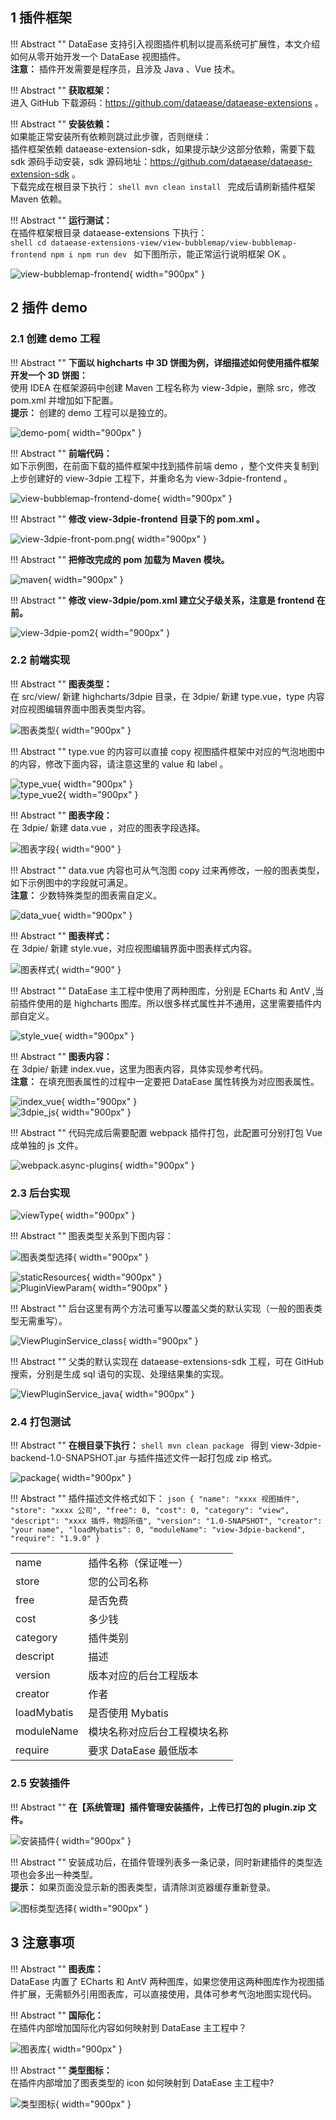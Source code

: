 ## 1 插件框架

!!! Abstract ""
    DataEase 支持引入视图插件机制以提高系统可扩展性，本文介绍如何从零开始开发一个 DataEase 视图插件。  
    **注意：** 插件开发需要是程序员，且涉及 Java 、Vue 技术。

!!! Abstract ""
    **获取框架：**  
    进入 GitHub 下载源码：https://github.com/dataease/dataease-extensions 。

!!! Abstract ""
    **安装依赖：**  
    如果能正常安装所有依赖则跳过此步骤，否则继续：  
    插件框架依赖 dataease-extension-sdk，如果提示缺少这部分依赖，需要下载 sdk 源码手动安装，sdk 源码地址：https://github.com/dataease/dataease-extension-sdk 。  
    下载完成在根目录下执行：
    ```shell
    mvn clean install
    ```
    完成后请刷新插件框架 Maven 依赖。

!!! Abstract ""
    **运行测试：**  
    在插件框架根目录 dataease-extensions 下执行：  
    ```shell
    cd dataease-extensions-view/view-bubblemap/view-bubblemap-frontend
    npm i
    npm run dev
    ```
    如下图所示，能正常运行说明框架 OK 。

![view-bubblemap-frontend](../img/dev_manual/view-bubblemap-frontend.png){ width="900px" }

## 2 插件 demo

### 2.1 创建 demo 工程

!!! Abstract ""
    **下面以 highcharts 中 3D 饼图为例，详细描述如何使用插件框架开发一个 3D 饼图：**  
    使用 IDEA 在框架源码中创建 Maven 工程名称为 view-3dpie，删除 src，修改 pom.xml 并增加如下配置。  
    **提示：** 创建的 demo 工程可以是独立的。

![demo-pom](../img/dev_manual/demo-pom.png){ width="900px" }

!!! Abstract ""
    **前端代码：**  
    如下示例图，在前面下载的插件框架中找到插件前端 demo ，整个文件夹复制到上步创建好的 view-3dpie 工程下，并重命名为 view-3dpie-frontend 。

![view-bubblemap-frontend-dome](../img/dev_manual/view-bubblemap-frontend-dome.png){ width="900px" }

!!! Abstract ""
    **修改 view-3dpie-frontend 目录下的 pom.xml 。**

![view-3dpie-front-pom.png](../img/dev_manual/view-3dpie-front-pom.png){ width="900px" }

!!! Abstract ""
    **把修改完成的 pom 加载为 Maven 模块。**

![maven](../img/dev_manual/maven.png){ width="900px" }

!!! Abstract ""
    **修改 view-3dpie/pom.xml 建立父子级关系，注意是 frontend 在前。**

![view-3dpie-pom2](../img/dev_manual/view-3dpie-pom2.png){ width="900px" }

### 2.2 前端实现

!!! Abstract ""
    **图表类型：**  
    在 src/view/ 新建 highcharts/3dpie 目录，在 3dpie/ 新建 type.vue，type 内容对应视图编辑界面中图表类型内容。

![图表类型](../img/dev_manual/图表类型.png){ width="900px" }

!!! Abstract ""
    type.vue 的内容可以直接 copy 视图插件框架中对应的气泡地图中的内容，修改下面内容，请注意这里的 value 和 label 。

![type_vue](../img/dev_manual/type_vue.png){ width="900px" }  
![type_vue2](../img/dev_manual/type_vue2.png){ width="900px" }

!!! Abstract ""
    **图表字段：**  
    在 3dpie/ 新建 data.vue ，对应的图表字段选择。

![图表字段](../img/dev_manual/图表字段.png){ width="900" }

!!! Abstract ""
    data.vue 内容也可从气泡图 copy 过来再修改，一般的图表类型，如下示例图中的字段就可满足。  
    **注意：** 少数特殊类型的图表需自定义。

![data_vue](../img/dev_manual/data_vue.png){ width="900px" }

!!! Abstract ""
    **图表样式：**  
    在 3dpie/ 新建 style.vue，对应视图编辑界面中图表样式内容。

![图表样式](../img/dev_manual/图表样式.png){ width="900" }

!!! Abstract ""
    DataEase 主工程中使用了两种图库，分别是 ECharts 和 AntV ,当前插件使用的是 highcharts 图库。所以很多样式属性并不通用，这里需要插件内部自定义。

![style_vue](../img/dev_manual/style_vue.png){ width="900px" }

!!! Abstract ""
    **图表内容：**  
    在 3dpie/ 新建 index.vue，这里为图表内容，具体实现参考代码。  
    **注意：** 在填充图表属性的过程中一定要把 DataEase 属性转换为对应图表属性。

![index_vue](../img/dev_manual/index_vue.png){ width="900px" }  
![3dpie_js](../img/dev_manual/3dpie_js.png){ width="900px" }

!!! Abstract ""
    代码完成后需要配置 webpack 插件打包，此配置可分别打包 Vue 成单独的 js 文件。

![webpack.async-plugins](../img/dev_manual/webpack.async-plugins.png){ width="900px" }

### 2.3 后台实现

![viewType](../img/dev_manual/viewType.png){ width="900px" }

!!! Abstract ""
    图表类型关系到下图内容：

![图表类型选择](../img/dev_manual/图表类型选择.png){ width="900px" }

![staticResources](../img/dev_manual/staticResources.png){ width="900px" }  
![PluginViewParam](../img/dev_manual/PluginViewParam.png){ width="900px" }


!!! Abstract ""
    后台这里有两个方法可重写以覆盖父类的默认实现（一般的图表类型无需重写）。

![ViewPluginService_class](../img/dev_manual/ViewPluginService_class.png){ width="900px" }

!!! Abstract ""
    父类的默认实现在 dataease-extensions-sdk 工程，可在 GitHub 搜索，分别是生成 sql 语句的实现、处理结果集的实现。

![ViewPluginService_java](../img/dev_manual/ViewPluginService_java.png){ width="900px" }

### 2.4 打包测试

!!! Abstract ""
    **在根目录下执行：**
    ```shell
    mvn clean package
    ```
    得到 view-3dpie-backend-1.0-SNAPSHOT.jar 与插件描述文件一起打包成 zip 格式。

![package](../img/dev_manual/package.png){ width="900px" }

!!! Abstract ""
    插件描述文件格式如下：
    ```json
    {
        "name": "xxxx 视图插件",
        "store": "xxxx 公司",
        "free": 0,
        "cost": 0,
        "category": "view",
        "descript": "xxxx 插件，物超所值",
        "version": "1.0-SNAPSHOT",
        "creator": "your name",
        "loadMybatis": 0,
        "moduleName": "view-3dpie-backend",
        "require": "1.9.0"
    }
    ```

<table>
    <tr>
        <td>
            name
        <td>
            插件名称（保证唯一）
    </tr>
    <tr>
        <td>
            store
        <td>
            您的公司名称
    </tr>
    <tr>
        <td>
            free
        <td>
            是否免费
    </tr>
    <tr>
        <td>
            cost
        <td>
            多少钱
    </tr>
    <tr>
        <td>
            category
        <td>
            插件类别
    </tr>
    <tr>
        <td>
            descript
        <td>
            描述
    </tr>
    <tr>
        <td>
            version
        <td>
            版本对应的后台工程版本
    </tr>
    <tr>
        <td>
            creator
        <td>
            作者
    </tr>
    <tr>
        <td>
            loadMybatis
        </td>
        <td>
            是否使用 Mybatis
        </td>
    </tr>
    <tr>
        <td>
            moduleName
        <td>
            模块名称对应后台工程模块名称
    </tr>
    <tr>
        <td>
            require
        <td>
            要求 DataEase 最低版本
    </tr>
</table>

### 2.5 安装插件

!!! Abstract ""
    **在【系统管理】插件管理安装插件，上传已打包的 plugin.zip 文件。**

![安装插件](../img/dev_manual/安装插件.png){ width="900px" }

!!! Abstract ""
    安装成功后，在插件管理列表多一条记录，同时新建插件的类型选项也会多出一种类型。  
    **提示：** 如果页面没显示新的图表类型，请清除浏览器缓存重新登录。

![图标类型选择](../img/dev_manual/图表类型选择.png){ width="900px" }

## 3 注意事项

!!! Abstract ""
    **图表库：**  
    DataEase 内置了 ECharts 和 AntV 两种图库，如果您使用这两种图库作为视图插件扩展，无需额外引用图表库，可以直接使用，具体可参考气泡地图实现代码。

!!! Abstract ""
    **国际化：**  
    在插件内部增加国际化内容如何映射到 DataEase 主工程中？

![图表库](../img/dev_manual/图表库.png){ width="900px" }

!!! Abstract ""
    **类型图标：**  
    在插件内部增加了图表类型的 icon 如何映射到 DataEase 主工程中?

![类型图标](../img/dev_manual/类型图标.png){ width="900px" }